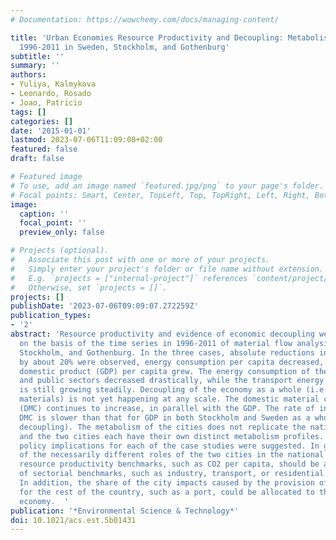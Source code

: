 ```yaml
---
# Documentation: https://wowchemy.com/docs/managing-content/

title: 'Urban Economies Resource Productivity and Decoupling: Metabolism Trends of
  1996-2011 in Sweden, Stockholm, and Gothenburg'
subtitle: ''
summary: ''
authors:
- Yuliya, Kalmykova
- Leonardo, Rosado
- Joao, Patricio
tags: []
categories: []
date: '2015-01-01'
lastmod: 2023-07-06T11:09:08+02:00
featured: false
draft: false

# Featured image
# To use, add an image named `featured.jpg/png` to your page's folder.
# Focal points: Smart, Center, TopLeft, Top, TopRight, Left, Right, BottomLeft, Bottom, BottomRight.
image:
  caption: ''
  focal_point: ''
  preview_only: false

# Projects (optional).
#   Associate this post with one or more of your projects.
#   Simply enter your project's folder or file name without extension.
#   E.g. `projects = ["internal-project"]` references `content/project/deep-learning/index.md`.
#   Otherwise, set `projects = []`.
projects: []
publishDate: '2023-07-06T09:09:07.272259Z'
publication_types:
- '2'
abstract: 'Resource productivity and evidence of economic decoupling were investigated
  on the basis of the time series in 1996-2011 of material flow analysis for Sweden,
  Stockholm, and Gothenburg. In the three cases, absolute reductions in CO2 emissions
  by about 20% were observed, energy consumption per capita decreased, while gross
  domestic product (GDP) per capita grew. The energy consumption of the residential
  and public sectors decreased drastically, while the transport energy consumption
  is still growing steadily. Decoupling of the economy as a whole (i.e., including
  materials) is not yet happening at any scale. The domestic material consumption
  (DMC) continues to increase, in parallel with the GDP. The rate of increase for
  DMC is slower than that for GDP in both Stockholm and Sweden as a whole (i.e., relative
  decoupling). The metabolism of the cities does not replicate the national metabolism,
  and the two cities each have their own distinct metabolism profiles. As a consequence,
  policy implications for each of the case studies were suggested. In general, because
  of the necessarily different roles of the two cities in the national economy, generic
  resource productivity benchmarks, such as CO2 per capita, should be avoided in favor
  of sectorial benchmarks, such as industry, transport, or residential CO2 per capita.
  In addition, the share of the city impacts caused by the provision of a service
  for the rest of the country, such as a port, could be allocated to the national
  economy.  '
publication: '*Environmental Science & Technology*'
doi: 10.1021/acs.est.5b01431
---
```

